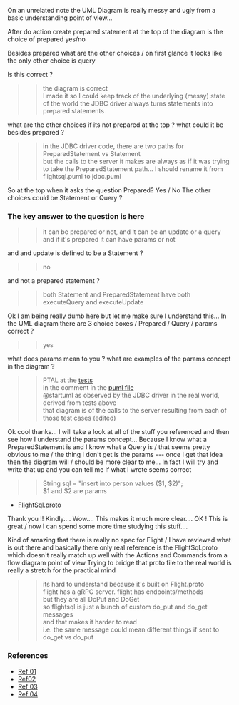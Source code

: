 On an unrelated note the UML Diagram is really messy and ugly from a basic understanding point of view...

After do action create prepared statement at the top of the diagram is the choice of prepared yes/no

Besides prepared what are the other choices / on first glance it looks like the only other choice is query

Is this correct ?

>> the diagram is correct  
>> I made it so I could keep track of the underlying (messy) state of the world
the JDBC driver always turns statements into prepared statements

what are the other choices if its not prepared at the top ?
what could it be besides prepared ?

>> in the JDBC driver code, there are two paths for PreparedStatement vs Statement  
>> but the calls to the server it makes are always as if it was trying to take the PreparedStatement path... I should rename it from flightsql.puml to jdbc.puml

So at the top when it asks the question Prepared? Yes / No
The other choices could be Statement or Query ?

### The key answer to the question is here

>> it can be prepared or not, and it can be an update or a query  
>> and if it's prepared it can have params or not

and and update is defined to be a Statement ?
>> no

and not a prepared statement ?
>> both Statement and PreparedStatement have both executeQuery and executeUpdate

Ok I am being really dumb here but let me make sure I understand this...
In the UML diagram there are 3 choice boxes / Prepared / Query / params correct ?

>> yes

what does params mean to you ?  what are examples of the params concept in the diagram ?

>> PTAL at the [tests](./ArrowFlightJdbcDriverTest.java)  
>> in the comment in the [puml file](./flight-sql.png)  
>> @startuml as observed by the JDBC driver in the real world, derived from tests above  
>> that diagram is of the calls to the server resulting from each of those test cases (edited)

Ok cool thanks...  I will take a look at all of the stuff you referenced and then see how I understand the params concept... Because I know what a PreparedStatement is and I know what a Query is / that seems pretty obvious to me / the thing I don't get is the params --- once I get that idea then the diagram will / should be more clear to me... In fact I will try and write that up and you can tell me if what I wrote seems correct

>> String sql = "insert into person values ($1, $2)";  
>> $1 and $2 are params

* [FlightSql.proto](https://github.com/apache/arrow-rs/blob/4e7bb45050622d5b43505aa64dacf410cb329941/format/FlightSql.proto#L1440)

Thank you !!  Kindly....
Wow.... This makes it much more clear....
OK !  This is great / now I can spend some more time studying this stuff....

Kind of amazing that there is really no spec for Flight / I have reviewed what is out there and basically there only real reference is the FlightSql.proto which doesn't really match up well with the Actions and Commands from a flow diagram point of view Trying to bridge that proto file to the real world is really a stretch for the practical mind

>> its hard to understand because it's built on Flight.proto   
>> flight has a gRPC server. flight has endpoints/methods  
>> but they are all DoPut and DoGet  
>> so flightsql is just a bunch of custom do_put and do_get messages  
>> and that makes it harder to read  
>> i.e. the same message could mean different things if sent to do_get vs do_put

### References

* [Ref 01](https://docs.oracle.com/javase/7/docs/api/java/sql/Statement.html#executeQuery-java.lang.String)
* [Ref02](https://docs.oracle.com/javase/7/docs/api/java/sql/Statement.html#executeUpdate-java.lang.String)
* [Ref 03](https://docs.oracle.com/javase/7/docs/api/java/sql/PreparedStatement.html#executeQuery())
* [Ref 04](https://docs.oracle.com/javase/7/docs/api/java/sql/PreparedStatement.html#executeUpdate())
